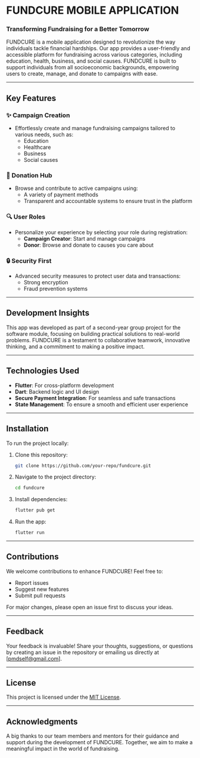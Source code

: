 # FUNDCURE MOBILE APPLICATION

### Transforming Fundraising for a Better Tomorrow

FUNDCURE is a mobile application designed to revolutionize the way individuals tackle financial hardships. Our app provides a user-friendly and accessible platform for fundraising across various categories, including education, health, business, and social causes. FUNDCURE is built to support individuals from all socioeconomic backgrounds, empowering users to create, manage, and donate to campaigns with ease.

---

## Key Features

### ✨ Campaign Creation
- Effortlessly create and manage fundraising campaigns tailored to various needs, such as:
  - Education
  - Healthcare
  - Business
  - Social causes

### 💸 Donation Hub
- Browse and contribute to active campaigns using:
  - A variety of payment methods
  - Transparent and accountable systems to ensure trust in the platform

### 🔍 User Roles
- Personalize your experience by selecting your role during registration:
  - **Campaign Creator**: Start and manage campaigns
  - **Donor**: Browse and donate to causes you care about

### 🔒 Security First
- Advanced security measures to protect user data and transactions:
  - Strong encryption
  - Fraud prevention systems

---

## Development Insights

This app was developed as part of a second-year group project for the software module, focusing on building practical solutions to real-world problems. FUNDCURE is a testament to collaborative teamwork, innovative thinking, and a commitment to making a positive impact.

---

## Technologies Used
- **Flutter**: For cross-platform development
- **Dart**: Backend logic and UI design
- **Secure Payment Integration**: For seamless and safe transactions
- **State Management**: To ensure a smooth and efficient user experience

---

## Installation

To run the project locally:

1. Clone this repository:
   ```bash
   git clone https://github.com/your-repo/fundcure.git
   ```

2. Navigate to the project directory:
   ```bash
   cd fundcure
   ```

3. Install dependencies:
   ```bash
   flutter pub get
   ```

4. Run the app:
   ```bash
   flutter run
   ```

---

## Contributions

We welcome contributions to enhance FUNDCURE! Feel free to:
- Report issues
- Suggest new features
- Submit pull requests

For major changes, please open an issue first to discuss your ideas.

---

## Feedback

Your feedback is invaluable! Share your thoughts, suggestions, or questions by creating an issue in the repository or emailing us directly at [pmdself@gmail.com].

---

## License

This project is licensed under the [MIT License](LICENSE).

---

## Acknowledgments

A big thanks to our team members and mentors for their guidance and support during the development of FUNDCURE. Together, we aim to make a meaningful impact in the world of fundraising.

